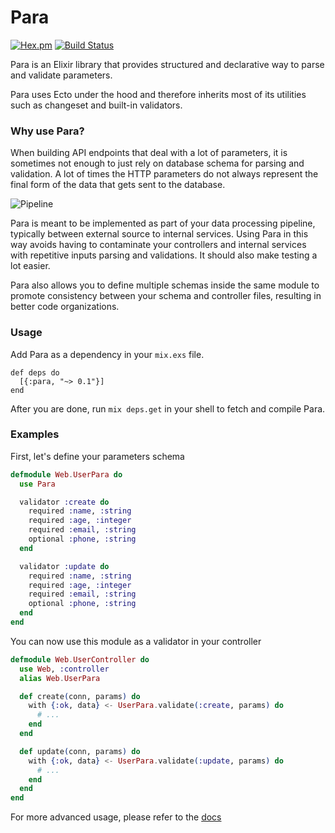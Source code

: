 # Para

[![Hex.pm](https://img.shields.io/hexpm/v/para.svg)](https://hex.pm/packages/para)
[![Build Status](https://github.com/syamilmj/para/actions/workflows/ci.yml/badge.svg?name=CI)](https://github.com/syamilmj/para/actions)

Para is an Elixir library that provides structured and declarative way to parse and validate parameters.

Para uses Ecto under the hood and therefore inherits most of its utilities such as changeset and built-in validators.

### Why use Para?

When building API endpoints that deal with a lot of parameters, it is sometimes not enough to just rely on database schema for parsing and validation. A lot of times the HTTP parameters do not always represent the final form of the data that gets sent to the database.

![Pipeline](https://user-images.githubusercontent.com/845515/131730786-61c360bd-43ca-4dbc-a0ce-b3a283eeb3cb.png)

Para is meant to be implemented as part of your data processing pipeline, typically between external source to internal services. Using Para in this way avoids having to contaminate your controllers and internal services with repetitive inputs parsing and validations. It should also make testing a lot easier.

Para also allows you to define multiple schemas inside the same module to promote consistency between your schema and controller files, resulting in better code organizations.

### Usage

Add Para as a dependency in your `mix.exs` file.

```
def deps do
  [{:para, "~> 0.1"}]
end
```

After you are done, run `mix deps.get` in your shell to fetch and compile Para.

### Examples

First, let's define your parameters schema

```elixir
defmodule Web.UserPara do
  use Para

  validator :create do
    required :name, :string
    required :age, :integer
    required :email, :string
    optional :phone, :string
  end

  validator :update do
    required :name, :string
    required :age, :integer
    required :email, :string
    optional :phone, :string
  end
end
```

You can now use this module as a validator in your controller

```elixir
defmodule Web.UserController do
  use Web, :controller
  alias Web.UserPara

  def create(conn, params) do
    with {:ok, data} <- UserPara.validate(:create, params) do
      # ...
    end
  end

  def update(conn, params) do
    with {:ok, data} <- UserPara.validate(:update, params) do
      # ...
    end
  end
end
```

For more advanced usage, please refer to the [docs](https://hexdocs.pm/para/)
